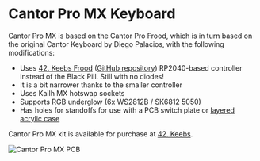 # Cantor Pro MX Keyboard

Cantor Pro MX is based on the Cantor Pro Frood, which is in turn based on the original Cantor Keyboard by Diego Palacios, with the following modifications:

* Uses [42. Keebs Frood](https://42keebs.eu/shop/parts/controllers/frood-rp2040-pro-micro-controller/) ([GitHub repository](https://github.com/piit79/Frood)) RP2040-based controller instead of the Black Pill. Still with no diodes!
* It is a bit narrower thanks to the smaller controller
* Uses Kailh MX hotswap sockets
* Supports RGB underglow (6x WS2812B / SK6812 5050)
* Has holes for standoffs for use with a PCB switch plate or [layered acrylic case](https://github.com/piit79/cantor/tree/main/case/cantor-pro-mx)

Cantor Pro MX kit is available for purchase at [42. Keebs](https://42keebs.eu/shop/kits/pro-micro-based/cantor-pro-mx-40-hotswap-split-ergo-kit/).

![Cantor Pro MX PCB](https://github.com/piit79/cantor/raw/main/pcb-pro-mx/pcb-pro-mx.png)

